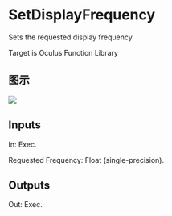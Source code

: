 # SetDisplayFrequency

Sets the requested display frequency

Target is Oculus Function Library

## 图示

![]($-20221218-20155412.png)

## Inputs

In: Exec.

Requested Frequency: Float (single-precision).  

## Outputs

Out: Exec.

